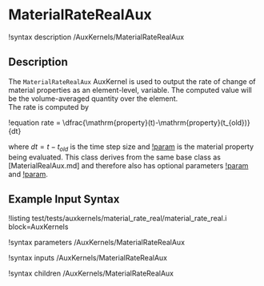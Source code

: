 # MaterialRateRealAux

!syntax description /AuxKernels/MaterialRateRealAux

## Description

The `MaterialRateRealAux` AuxKernel is used to output the rate of change of
material properties as an element-level, variable.
The computed value will be the volume-averaged quantity over the element.  
The rate is computed by

!equation
rate = \dfrac{\mathrm{property}(t)-\mathrm{property}(t_{old})}{dt}

where $dt=t-t_{old}$ is the time step size and [!param](/AuxKernels/MaterialRateRealAux/property) is the material property being evaluated.
This class derives from the same base class as [MaterialRealAux.md] and therefore also has optional parameters [!param](/AuxKernels/MaterialRateRealAux/factor) and [!param](/AuxKernels/MaterialRateRealAux/offset).  

## Example Input Syntax

!listing test/tests/auxkernels/material_rate_real/material_rate_real.i block=AuxKernels

!syntax parameters /AuxKernels/MaterialRateRealAux

!syntax inputs /AuxKernels/MaterialRateRealAux

!syntax children /AuxKernels/MaterialRateRealAux

